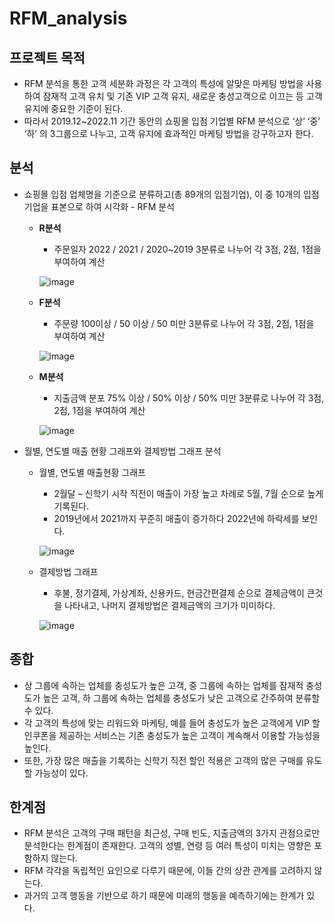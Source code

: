 # RFM_analysis

## 프로젝트 목적

- RFM 분석을 통한 고객 세분화 과정은 각 고객의 특성에 알맞은 마케팅 방법을 사용하여 잠재적 고객 유치 및 기존 VIP 고객 유지, 새로운 충성고객으로 이끄는 등 고객 유지에 중요한 기준이 된다.
- 따라서 2019.12~2022.11 기간 동안의 쇼핑몰 입점 기업별 RFM 분석으로 ‘상’ ‘중’ ‘하’ 의 3그룹으로 나누고,  고객 유지에 효과적인 마케팅 방법을 강구하고자 한다.

## 분석

- 쇼핑몰 입점 업체명을 기준으로 분류하고(총 89개의 입점기업), 이 중 10개의 입점기업을 표본으로 하여 시각화 - RFM 분석
    - **R분석**
        - 주문일자 2022 / 2021 / 2020~2019 3분류로 나누어 각 3점, 2점, 1점을 부여하여 계산
        
        ![image](https://github.com/Tongsil/RFM_analysis/assets/139235928/91e412b8-839a-4332-aff4-b6b1215f936d)
        
    - **F분석**
        - 주문량 100이상 / 50 이상 / 50 미만 3분류로 나누어 각 3점, 2점, 1점을 부여하여 계산
        
        ![image](https://github.com/Tongsil/RFM_analysis/assets/139235928/4aeeec51-62b7-4e47-b3b4-6b2bc9379af4)
        
    - **M분석**
        - 지출금액 분포 75% 이상 / 50% 이상 / 50% 미만 3분류로 나누어 각 3점, 2점, 1점을 부여하여 계산
        
        ![image](https://github.com/Tongsil/RFM_analysis/assets/139235928/946bd1ea-17af-46aa-a1fe-10577f51b07c)
        

- 월별, 연도별 매출 현황 그래프와 결제방법 그래프 분석
    - 월별, 연도별 매출현황 그래프
        - 2월달 – 신학기 시작 직전이 매출이 가장 높고 차례로 5월, 7월 순으로 높게 기록된다.
        - 2019년에서 2021까지 꾸준히 매출이 증가하다 2022년에 하락세를 보인다.
        
        ![image](https://github.com/Tongsil/RFM_analysis/assets/139235928/c36ba86c-1243-4af6-a398-a2baa7e0dfac)
        
    - 결제방법 그래프
        - 후불, 정기결제, 가상계좌, 신용카드, 현금간편결제 순으로 결제금액이 큰것을 나타내고, 나머지 결제방법은 결제금액의 크기가 미미하다.
        
        ![image](https://github.com/Tongsil/RFM_analysis/assets/139235928/7f426cb1-ade6-4935-b9a5-3247d1e86a60)
        

## 종합

- 상 그룹에 속하는 업체를 충성도가 높은 고객, 중 그룹에 속하는 업체를 잠재적 충성도가 높은 고객, 하 그룹에 속하는 업체를 충성도가 낮은 고객으로 간주하여 분류할 수 있다.
- 각 고객의 특성에 맞는 리워드와 마케팅, 예를 들어 충성도가 높은 고객에게 VIP 할인쿠폰을 제공하는 서비스는 기존 충성도가 높은 고객이 계속해서 이용할 가능성을 높인다.
- 또한, 가장 많은 매출을 기록하는 신학기 직전 할인 적용은 고객의 많은 구매를 유도할 가능성이 있다.

## 한계점

- RFM 분석은 고객의 구매 패턴을 최근성, 구매 빈도, 지출금액의 3가지 관점으로만 분석한다는 한계점이 존재한다. 고객의 성별, 연령 등 여러 특성이 미치는 영향은 포함하지 않는다.
- RFM 각각을 독립적인 요인으로 다루기 때문에, 이들 간의 상관 관계를 고려하지 않는다.
- 과거의 고객 행동을 기반으로 하기 때문에 미래의 행동을 예측하기에는 한계가 있다.
